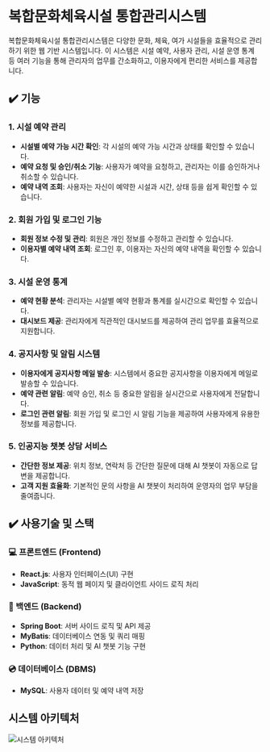 # 복합문화체육시설 통합관리시스템
복합문화체육시설 통합관리시스템은 다양한 문화, 체육, 여가 시설들을 효율적으로 관리하기 위한 웹 기반 시스템입니다.
이 시스템은 시설 예약, 사용자 관리, 시설 운영 통계 등 여러 기능을 통해 관리자의 업무를 간소화하고, 이용자에게 편리한 서비스를 제공합니다.


## ✔️ 기능
### 1. 시설 예약 관리
* **시설별 예약 가능 시간 확인**: 각 시설의 예약 가능 시간과 상태를 확인할 수 있습니다.
* **예약 요청 및 승인/취소 기능**: 사용자가 예약을 요청하고, 관리자는 이를 승인하거나 취소할 수 있습니다.
* **예약 내역 조회**: 사용자는 자신이 예약한 시설과 시간, 상태 등을 쉽게 확인할 수 있습니다.

### 2. 회원 가입 및 로그인 기능
* **회원 정보 수정 및 관리**: 회원은 개인 정보를 수정하고 관리할 수 있습니다.
* **이용자별 예약 내역 조회**: 로그인 후, 이용자는 자신의 예약 내역을 확인할 수 있습니다.
  
### 3. 시설 운영 통계
* **예약 현황 분석**: 관리자는 시설별 예약 현황과 통계를 실시간으로 확인할 수 있습니다.
* **대시보드 제공**: 관리자에게 직관적인 대시보드를 제공하여 관리 업무를 효율적으로 지원합니다.

### 4. 공지사항 및 알림 시스템
* **이용자에게 공지사항 메일 발송**: 시스템에서 중요한 공지사항을 이용자에게 메일로 발송할 수 있습니다.
* **예약 관련 알림**: 예약 승인, 취소 등 중요한 알림을 실시간으로 사용자에게 전달합니다.
* **로그인 관련 알림**: 회원 가입 및 로그인 시 알림 기능을 제공하여 사용자에게 유용한 정보를 제공합니다.

### 5. 인공지능 챗봇 상담 서비스
* **간단한 정보 제공**: 위치 정보, 연락처 등 간단한 질문에 대해 AI 챗봇이 자동으로 답변을 제공합니다.
* **고객 지원 효율화**: 기본적인 문의 사항을 AI 챗봇이 처리하여 운영자의 업무 부담을 줄여줍니다.

## ✔️ 사용기술 및 스택
### 💻 프론트엔드 (Frontend)
* **React.js**: 사용자 인터페이스(UI) 구현
* **JavaScript**: 동적 웹 페이지 및 클라이언트 사이드 로직 처리

### 📓 백엔드 (Backend)
* **Spring Boot**: 서버 사이드 로직 및 API 제공
* **MyBatis**: 데이터베이스 연동 및 쿼리 매핑
* **Python**: 데이터 처리 및 AI 챗봇 기능 구현

### 💿 데이터베이스 (DBMS)
* **MySQL**: 사용자 데이터 및 예약 내역 저장




## 시스템 아키텍처
![시스템 아키텍처](https://eastern-citrus-892.notion.site/image/https%3A%2F%2Fprod-files-secure.s3.us-west-2.amazonaws.com%2Fef6770bf-b843-4e72-8526-4e51c7ebf7b9%2Fcfecd989-d84c-495d-b66e-6b4602dfeff1%2Fsmarty_%25EB%25B3%25B5%25ED%2595%25A9%25EB%25AC%25B8%25ED%2599%2594_%25EC%25B2%25B4%25EC%259C%25A1%25EC%258B%259C%25EC%2584%25A4_%25ED%2586%25B5%25ED%2595%25A9%25EA%25B4%2580%25EB%25A6%25AC_%25EC%258B%259C%25EC%258A%25A4%25ED%2585%259C.png?table=block&id=16f0573b-9fca-8056-b9d3-fd5bca6ea495&spaceId=ef6770bf-b843-4e72-8526-4e51c7ebf7b9&width=2000&userId=&cache=v2)

